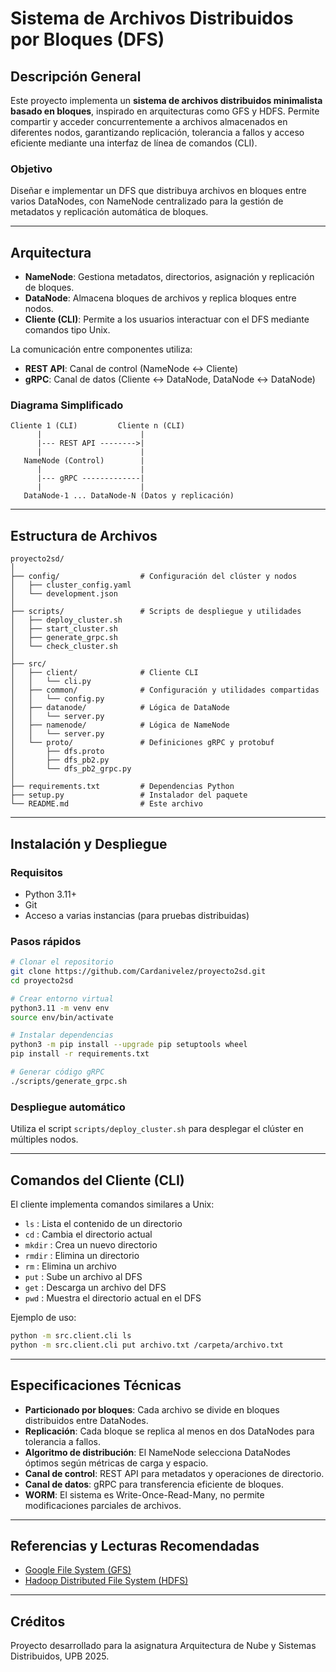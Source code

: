 # Sistema de Archivos Distribuidos por Bloques (DFS)

## Descripción General
Este proyecto implementa un **sistema de archivos distribuidos minimalista basado en bloques**, inspirado en arquitecturas como GFS y HDFS. Permite compartir y acceder concurrentemente a archivos almacenados en diferentes nodos, garantizando replicación, tolerancia a fallos y acceso eficiente mediante una interfaz de línea de comandos (CLI).

### Objetivo
Diseñar e implementar un DFS que distribuya archivos en bloques entre varios DataNodes, con NameNode centralizado para la gestión de metadatos y replicación automática de bloques.

---

## Arquitectura

- **NameNode**: Gestiona metadatos, directorios, asignación y replicación de bloques.
- **DataNode**: Almacena bloques de archivos y replica bloques entre nodos.
- **Cliente (CLI)**: Permite a los usuarios interactuar con el DFS mediante comandos tipo Unix.

La comunicación entre componentes utiliza:
- **REST API**: Canal de control (NameNode <-> Cliente)
- **gRPC**: Canal de datos (Cliente <-> DataNode, DataNode <-> DataNode)

### Diagrama Simplificado
```
Cliente 1 (CLI)         Cliente n (CLI)
      |                      |
      |--- REST API -------->|
      |                      |
   NameNode (Control)        |
      |                      |
      |--- gRPC -------------|
      |                      |
   DataNode-1 ... DataNode-N (Datos y replicación)
```

---

## Estructura de Archivos

```
proyecto2sd/
│
├── config/                  # Configuración del clúster y nodos
│   ├── cluster_config.yaml
│   └── development.json
│
├── scripts/                 # Scripts de despliegue y utilidades
│   ├── deploy_cluster.sh
│   ├── start_cluster.sh
│   ├── generate_grpc.sh
│   └── check_cluster.sh
│
├── src/
│   ├── client/              # Cliente CLI
│   │   └── cli.py
│   ├── common/              # Configuración y utilidades compartidas
│   │   └── config.py
│   ├── datanode/            # Lógica de DataNode
│   │   └── server.py
│   ├── namenode/            # Lógica de NameNode
│   │   └── server.py
│   └── proto/               # Definiciones gRPC y protobuf
│       ├── dfs.proto
│       ├── dfs_pb2.py
│       └── dfs_pb2_grpc.py
│
├── requirements.txt         # Dependencias Python
├── setup.py                 # Instalador del paquete
└── README.md                # Este archivo
```

---

## Instalación y Despliegue

### Requisitos
- Python 3.11+
- Git
- Acceso a varias instancias (para pruebas distribuidas)

### Pasos rápidos
```bash
# Clonar el repositorio
git clone https://github.com/Cardanivelez/proyecto2sd.git
cd proyecto2sd

# Crear entorno virtual
python3.11 -m venv env
source env/bin/activate

# Instalar dependencias
python3 -m pip install --upgrade pip setuptools wheel
pip install -r requirements.txt

# Generar código gRPC
./scripts/generate_grpc.sh
```

### Despliegue automático
Utiliza el script `scripts/deploy_cluster.sh` para desplegar el clúster en múltiples nodos.

---

## Comandos del Cliente (CLI)
El cliente implementa comandos similares a Unix:
- `ls`      : Lista el contenido de un directorio
- `cd`      : Cambia el directorio actual
- `mkdir`   : Crea un nuevo directorio
- `rmdir`   : Elimina un directorio
- `rm`      : Elimina un archivo
- `put`     : Sube un archivo al DFS
- `get`     : Descarga un archivo del DFS
- `pwd`     : Muestra el directorio actual en el DFS

Ejemplo de uso:
```bash
python -m src.client.cli ls
python -m src.client.cli put archivo.txt /carpeta/archivo.txt
```

---

## Especificaciones Técnicas
- **Particionado por bloques**: Cada archivo se divide en bloques distribuidos entre DataNodes.
- **Replicación**: Cada bloque se replica al menos en dos DataNodes para tolerancia a fallos.
- **Algoritmo de distribución**: El NameNode selecciona DataNodes óptimos según métricas de carga y espacio.
- **Canal de control**: REST API para metadatos y operaciones de directorio.
- **Canal de datos**: gRPC para transferencia eficiente de bloques.
- **WORM**: El sistema es Write-Once-Read-Many, no permite modificaciones parciales de archivos.

---

## Referencias y Lecturas Recomendadas
- [Google File System (GFS)](https://g.co/kgs/XzwmU76)
- [Hadoop Distributed File System (HDFS)](https://es.wikipedia.org/wiki/Hadoop_Distributed_File_System)

---

## Créditos
Proyecto desarrollado para la asignatura Arquitectura de Nube y Sistemas Distribuidos, UPB 2025.